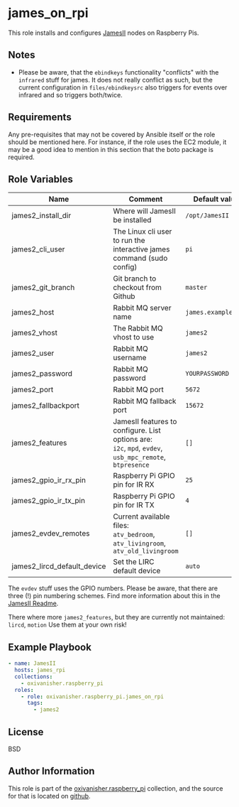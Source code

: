 james_on_rpi
============

This role installs and configures [JamesII](https://github.com/oxivanisher/JamesII) nodes on Raspberry Pis.

Notes
-----

* Please be aware, that the `ebindkeys` functionality "conflicts" with the `infrared` stuff for james. It does not really conflict as such, but the current configuration in `files/ebindkeysrc` also triggers for events over infrared and so triggers both/twice.

Requirements
------------

Any pre-requisites that may not be covered by Ansible itself or the role should be mentioned here. For instance, if the role uses the EC2 module, it may be a good idea to mention in this section that the boto package is required.

Role Variables
--------------

| Name          | Comment                              | Default value |
|---------------|--------------------------------------|---------------|
| james2_install_dir  | Where will JamesII be installed  | `/opt/JamesII`          |
| james2_cli_user  | The Linux cli user to run the interactive james command (sudo config) | `pi`          |
| james2_git_branch  | Git branch to checkout from Github | `master`          |
| james2_host  | Rabbit MQ server name    | `james.example.lan`          |
| james2_vhost  | The Rabbit MQ vhost to use  | `james2`          |
| james2_user  | Rabbit MQ username  | `james2`          |
| james2_password  | Rabbit MQ password    | `YOURPASSWORD`          |
| james2_port  | Rabbit MQ port    | `5672`          |
| james2_fallbackport | Rabbit MQ fallback port    | `15672`          |
| james2_features  | JamesII features to configure. List options are: <br> `i2c`, `mpd`, `evdev`, `usb_mpc_remote`, `btpresence`    | `[]`          |
| james2_gpio_ir_rx_pin | Raspberry Pi GPIO pin for IR RX | `25`          |
| james2_gpio_ir_tx_pin | Raspberry Pi GPIO pin for IR TX    | `4`          |
| james2_evdev_remotes  | Current available files: <br> `atv_bedroom`, `atv_livingroom`, `atv_old_livingroom`   | `[]`          |
| james2_lircd_default_device  | Set the LIRC default device | `auto`          |

The `evdev` stuff uses the GPIO numbers. Please be aware, that there are three (!) pin numbering schemes. Find more information about this in the [JamesII Readme](https://github.com/oxivanisher/JamesII).

There where more `james2_features`, but they are currently not maintained: `lircd`, `motion`
Use them at your own risk!

Example Playbook
----------------

```yaml
- name: JamesII
  hosts: james_rpi
  collections:
    - oxivanisher.raspberry_pi
  roles:
    - role: oxivanisher.raspberry_pi.james_on_rpi
      tags:
        - james2
```

License
-------

BSD

Author Information
------------------

This role is part of the [oxivanisher.raspberry_pi](https://galaxy.ansible.com/ui/repo/published/oxivanisher/raspberry_pi/) collection, and the source for that is located on [github](https://github.com/oxivanisher/collection-raspberry_pi).
